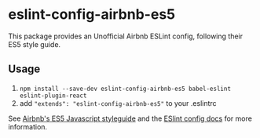 # eslint-config-airbnb-es5
This package provides an Unofficial Airbnb ESLint config, following their ES5 style guide.

## Usage

1. `npm install --save-dev eslint-config-airbnb-es5 babel-eslint eslint-plugin-react`
2. add `"extends": "eslint-config-airbnb-es5"` to your .eslintrc

See [Airbnb's ES5 Javascript styleguide](https://github.com/airbnb/javascript/tree/master/es5) and
the [ESlint config docs](http://eslint.org/docs/user-guide/configuring#extending-configuration-files)
for more information.